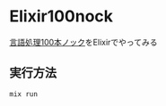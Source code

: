 # Elixir100nock

[言語処理100本ノック](http://www.cl.ecei.tohoku.ac.jp/nlp100/#)をElixirでやってみる

## 実行方法
```
mix run
```
